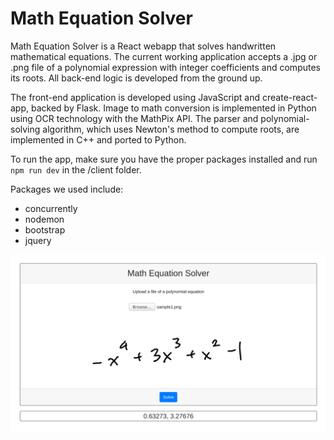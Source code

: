 # Math Equation Solver

Math Equation Solver is a React webapp that solves handwritten mathematical equations. The current working application accepts a .jpg or .png file of a polynomial expression with integer coefficients and computes its roots. All back-end logic is developed from the ground up.

The front-end application is developed using JavaScript and create-react-app, backed by Flask. Image to math conversion is implemented in Python using OCR technology with the MathPix API.  The parser and polynomial-solving algorithm, which uses Newton's method to compute roots, are implemented in C++ and ported to Python.

To run the app, make sure you have the proper packages installed and run ```npm run dev``` in the /client folder. 

Packages we used include:
 - concurrently
 - nodemon
 - bootstrap
 - jquery


![appearance](https://raw.githubusercontent.com/vdoubleu/Math-Equation-Solver/master/images/math_equation_solver.png)
